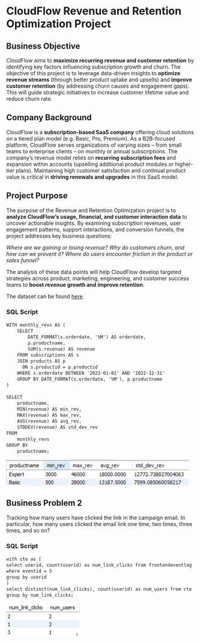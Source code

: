 # CloudFlow Revenue and Retention Optimization Project 
## Business Objective
CloudFlow aims to **maximize recurring revenue and customer retention** by identifying key factors influencing subscription growth and churn. The objective of this project is to leverage data-driven insights to **optimize revenue streams** (through better product uptake and upsells) and **improve customer retention** (by addressing churn causes and engagement gaps). This will guide strategic initiatives to increase customer lifetime value and reduce churn rate.

## Company Background
CloudFlow is a **subscription-based SaaS company** offering cloud solutions on a tiered plan model (e.g. Basic, Pro, Premium). As a B2B-focused platform, CloudFlow serves organizations of varying sizes – from small teams to enterprise clients – on monthly or annual subscriptions. The company’s revenue model relies on **recurring subscription fees** and expansion within accounts (upselling additional product modules or higher-tier plans). Maintaining high customer satisfaction and continual product value is critical in **driving renewals and upgrades** in this SaaS model.

## Project Purpose
The purpose of the Revenue and Retention Optimization project is to **analyze CloudFlow’s usage, financial, and customer interaction data** to uncover actionable insights. By examining subscription revenues, user engagement patterns, support interactions, and conversion funnels, the project addresses key business questions:

*Where are we gaining or losing revenue?*
*Why do customers churn, and how can we prevent it?*
*Where do users encounter friction in the product or sales funnel?*

The analysis of these data points will help CloudFlow develop targeted strategies across product, marketing, engineering, and customer success teams to **boost revenue growth and improve retention.**

The dataset can be found [here](assets/BP1/tc.zip).

### SQL Script
    WITH monthly_revs AS (  
        SELECT   
            DATE_FORMAT(s.orderdate, '%M') AS orderdate,  
            p.productname,   
            SUM(s.revenue) AS revenue   
        FROM subscriptions AS s   
        JOIN products AS p   
          ON s.productid = p.productid  
        WHERE s.orderdate BETWEEN '2022-01-01' AND '2022-12-31'  
        GROUP BY DATE_FORMAT(s.orderdate, '%M'), p.productname  
    )  
  
    SELECT  
        productname,  
        MIN(revenue) AS min_rev,  
        MAX(revenue) AS max_rev,  
        AVG(revenue) AS avg_rev,  
        STDDEV(revenue) AS std_dev_rev  
    FROM   
        monthly_revs  
    GROUP BY   
        productname;

![Descriptive Statistics](assets/BP1/BP1.png)

## Business Problem 2
Tracking how many users have clicked the link in the campaign email. In particular, how many users clicked the email link one time, two times, three times, and so on?

### SQL Script
    with cte as (
    select userid, count(userid) as num_link_clicks from frontendeventlog
    where eventid = 5
    group by userid
    )
    select distinct(num_link_clicks), count(userid) as num_users from cte
    group by num_link_clicks;

![Output](assets/BP2/BP2.png)



